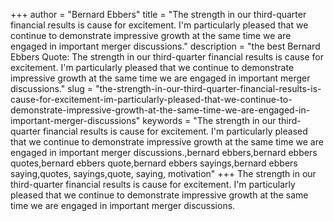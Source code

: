 +++
author = "Bernard Ebbers"
title = "The strength in our third-quarter financial results is cause for excitement. I'm particularly pleased that we continue to demonstrate impressive growth at the same time we are engaged in important merger discussions."
description = "the best Bernard Ebbers Quote: The strength in our third-quarter financial results is cause for excitement. I'm particularly pleased that we continue to demonstrate impressive growth at the same time we are engaged in important merger discussions."
slug = "the-strength-in-our-third-quarter-financial-results-is-cause-for-excitement-im-particularly-pleased-that-we-continue-to-demonstrate-impressive-growth-at-the-same-time-we-are-engaged-in-important-merger-discussions"
keywords = "The strength in our third-quarter financial results is cause for excitement. I'm particularly pleased that we continue to demonstrate impressive growth at the same time we are engaged in important merger discussions.,bernard ebbers,bernard ebbers quotes,bernard ebbers quote,bernard ebbers sayings,bernard ebbers saying,quotes, sayings,quote, saying, motivation"
+++
The strength in our third-quarter financial results is cause for excitement. I'm particularly pleased that we continue to demonstrate impressive growth at the same time we are engaged in important merger discussions.
